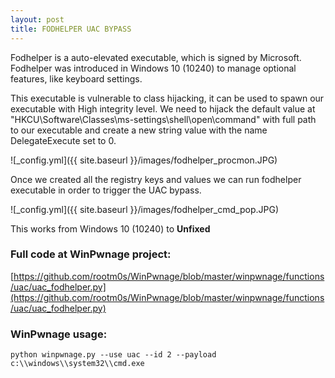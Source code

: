 ```yaml
---
layout: post
title: FODHELPER UAC BYPASS
---
```


Fodhelper is a auto-elevated executable, which is signed by Microsoft. Fodhelper was introduced in Windows 10 (10240) to manage optional features, like keyboard settings.

This executable is vulnerable to class hijacking, it can be used to spawn our executable with High integrity level. We need to hijack the default value at "HKCU\Software\Classes\ms-settings\shell\open\command" with full path to our executable and create a new string value with the name DelegateExecute set to 0.

![_config.yml]({{ site.baseurl }}/images/fodhelper_procmon.JPG)

Once we created all the registry keys and values we can run fodhelper executable in order to trigger the UAC bypass. 

![_config.yml]({{ site.baseurl }}/images/fodhelper_cmd_pop.JPG)

This works from Windows 10 (10240) to **Unfixed**

### Full code at WinPwnage project:
[https://github.com/rootm0s/WinPwnage/blob/master/winpwnage/functions/uac/uac_fodhelper.py](https://github.com/rootm0s/WinPwnage/blob/master/winpwnage/functions/uac/uac_fodhelper.py)

### WinPwnage usage:
`python winpwnage.py --use uac --id 2 --payload c:\\windows\\system32\\cmd.exe`
